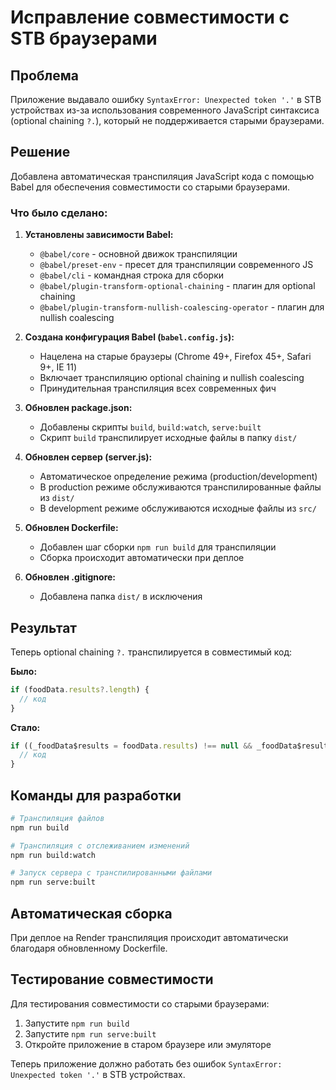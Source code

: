 # Исправление совместимости с STB браузерами

## Проблема
Приложение выдавало ошибку `SyntaxError: Unexpected token '.'` в STB устройствах из-за использования современного JavaScript синтаксиса (optional chaining `?.`), который не поддерживается старыми браузерами.

## Решение
Добавлена автоматическая транспиляция JavaScript кода с помощью Babel для обеспечения совместимости со старыми браузерами.

### Что было сделано:

1. **Установлены зависимости Babel:**
   - `@babel/core` - основной движок транспиляции
   - `@babel/preset-env` - пресет для транспиляции современного JS
   - `@babel/cli` - командная строка для сборки
   - `@babel/plugin-transform-optional-chaining` - плагин для optional chaining
   - `@babel/plugin-transform-nullish-coalescing-operator` - плагин для nullish coalescing

2. **Создана конфигурация Babel (`babel.config.js`):**
   - Нацелена на старые браузеры (Chrome 49+, Firefox 45+, Safari 9+, IE 11)
   - Включает транспиляцию optional chaining и nullish coalescing
   - Принудительная транспиляция всех современных фич

3. **Обновлен package.json:**
   - Добавлены скрипты `build`, `build:watch`, `serve:built`
   - Скрипт `build` транспилирует исходные файлы в папку `dist/`

4. **Обновлен сервер (server.js):**
   - Автоматическое определение режима (production/development)
   - В production режиме обслуживаются транспилированные файлы из `dist/`
   - В development режиме обслуживаются исходные файлы из `src/`

5. **Обновлен Dockerfile:**
   - Добавлен шаг сборки `npm run build` для транспиляции
   - Сборка происходит автоматически при деплое

6. **Обновлен .gitignore:**
   - Добавлена папка `dist/` в исключения

## Результат
Теперь optional chaining `?.` транспилируется в совместимый код:

**Было:**
```javascript
if (foodData.results?.length) {
  // код
}
```

**Стало:**
```javascript
if ((_foodData$results = foodData.results) !== null && _foodData$results !== void 0 && _foodData$results.length) {
  // код
}
```

## Команды для разработки

```bash
# Транспиляция файлов
npm run build

# Транспиляция с отслеживанием изменений
npm run build:watch

# Запуск сервера с транспилированными файлами
npm run serve:built
```

## Автоматическая сборка
При деплое на Render транспиляция происходит автоматически благодаря обновленному Dockerfile.

## Тестирование совместимости
Для тестирования совместимости со старыми браузерами:
1. Запустите `npm run build`
2. Запустите `npm run serve:built`
3. Откройте приложение в старом браузере или эмуляторе

Теперь приложение должно работать без ошибок `SyntaxError: Unexpected token '.'` в STB устройствах.
